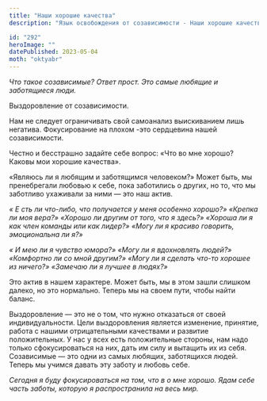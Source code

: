 ```yaml
---
title: "Наши хорошие качества"
description: "Язык освобождения от созависимости - Наши хорошие качества"

id: "292"
heroImage: ""
datePublished: 2023-05-04
moth: "oktyabr"
---
```


_Что_ _такое_ _созависимые?_ _Ответ_ _прост._ _Это_ _самые_ _любящие_ _и_
_заботящиеся_ _люди._

Выздоровление от созависимости.

Нам не следует ограничивать свой самоанализ выискиванием лишь негатива.
Фокусирование на плохом -это сердцевина нашей созависимости.

Честно и бесстрашно задайте себе вопрос: «Что во мне хорошо? Каковы мои
хорошие качества».

«Являюсь ли я любящим и заботящимся человеком?» Может быть, мы пренебрегали
любовью к себе, пока заботились о других, но то, что мы заботливо ухаживали за
ними — это наш актив.

_«_ _Е_ _сть ли что-либо, что получается у меня особенно хорошо?» «Крепка ли
моя вера?» «Хорошо ли другим от того, что я_ _здесь?» «Хороша ли я как член
команды или как лидер?» «Могу ли я красиво говорить, эмоциональна ли я?»_

_«_ _И_ _мею ли я чувство юмора?» «Могу ли я вдохновлять людей?» «Комфортно ли
со мной другим?» «Могу ли я сделать_ _что-то хорошее из ничего?» «Замечаю ли я
лучшее в людях?»_

Это актив в нашем характере. Может быть, мы в этом зашли слишком далеко, но
это нормально. Теперь мы на своем пути, чтобы найти баланс.

Выздоровление — это не о том, что нужно отказаться от своей индивидуальности.
Цели выздоровления является изменение, принятие, работа с нашими
отрицательными качествами и развитие положительных. У нас у всех есть
положительные стороны, нам надо только сфокусироваться на них, дать им силу и
вытащить их из себя. Созависимые — это одни из самых любящих, заботящихся
людей. Теперь мы учимся давать эту заботу и любовь себе.

_Сегодня_ _я_ _буду_ _фокусироваться_ _на_ _том,_ _что_ _в_ _о_ _мне_
_хорошо._ _Ядам_ _себе_ _часть_ _заботы,_ _которую_ _я_ _распространила_ _на_
_весь_ _мир._
